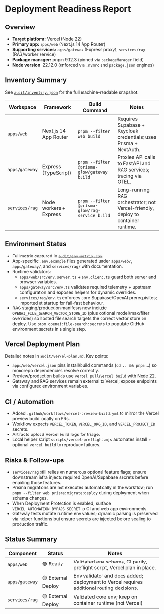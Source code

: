 # Deployment Readiness Report

## Overview
- **Target platform:** Vercel (Node 22)
- **Primary app:** `apps/web` (Next.js 14 App Router)
- **Supporting services:** `apps/gateway` (Express proxy), `services/rag` (RAG/worker service)
- **Package manager:** pnpm 9.12.3 (pinned via `packageManager` field)
- **Node version:** 22.12.0 (enforced via `.nvmrc` and `package.json` engines)

## Inventory Summary
See [`audit/inventory.json`](audit/inventory.json) for the full machine-readable snapshot.

| Workspace | Framework | Build Command | Notes |
| --- | --- | --- | --- |
| `apps/web` | Next.js 14 App Router | `pnpm --filter web build` | Requires Supabase + Keycloak credentials; uses Prisma + NextAuth. |
| `apps/gateway` | Express (TypeScript) | `pnpm --filter @prisma-glow/gateway build` | Proxies API calls to FastAPI and RAG services; tracing via OTEL. |
| `services/rag` | Node workers + Express | `pnpm --filter @prisma-glow/rag-service build` | Long-running RAG orchestrator; not Vercel-friendly, deploy to container runtime. |

## Environment Status
- Full matrix captured in [`audit/env-matrix.csv`](audit/env-matrix.csv).
- App-specific `.env.example` files generated under `apps/web/`, `apps/gateway/`, and `services/rag/` with documentation.
- Runtime validators:
  - `apps/web/src/env.server.ts` + `env.client.ts` guard both server and browser variables.
  - `apps/gateway/src/env.ts` validates required telemetry + upstream configuration and exposes helpers for dynamic overrides.
  - `services/rag/env.ts` enforces core Supabase/OpenAI prerequisites; imported at startup for fail-fast behaviour.
- RAG staging/production manifests now include `OPENAI_FILE_SEARCH_VECTOR_STORE_ID` (plus optional model/max/filter overrides) so hosted file search targets the correct vector store on deploy. Use `pnpm openai:file-search:secrets` to populate GitHub environment secrets in a single step.

## Vercel Deployment Plan
Detailed notes in [`audit/vercel-plan.md`](audit/vercel-plan.md). Key points:
- `apps/web/vercel.json` pins install/build commands (`cd .. && pnpm …`) so monorepo dependencies resolve correctly.
- Preview/production builds use `vercel pull`/`vercel build` with Node 22.
- Gateway and RAG services remain external to Vercel; expose endpoints via configured environment variables.

## CI / Automation
- Added `.github/workflows/vercel-preview-build.yml` to mirror the Vercel preview build locally on PRs.
- Workflow expects `VERCEL_TOKEN`, `VERCEL_ORG_ID`, and `VERCEL_PROJECT_ID` secrets.
- Artifacts upload Vercel build logs for triage.
- Local helper script `scripts/vercel-preflight.mjs` automates install + optional `vercel build` to reproduce failures.

## Risks & Follow-ups
- `services/rag` still relies on numerous optional feature flags; ensure downstream infra injects required OpenAI/Supabase secrets before enabling those features.
- Prisma migrations are not executed automatically in the workflow; run `pnpm --filter web prisma:migrate:deploy` during deployment when schema changes.
- When Deployment Protection is enabled, surface `VERCEL_AUTOMATION_BYPASS_SECRET` to CI and web app environments.
- Gateway tests mutate runtime env values; dynamic parsing is preserved via helper functions but ensure secrets are injected before scaling to production traffic.

## Status Summary
| Component | Status | Notes |
| --- | --- | --- |
| `apps/web` | 🟢 Ready | Validated env schema, CI parity, preflight script, Vercel plan in place. |
| `apps/gateway` | 🟡 External Deploy | Env validator and docs added; deployment to Vercel requires additional routing decisions. |
| `services/rag` | 🟡 External Deploy | Validated core env; keep on container runtime (not Vercel). |
